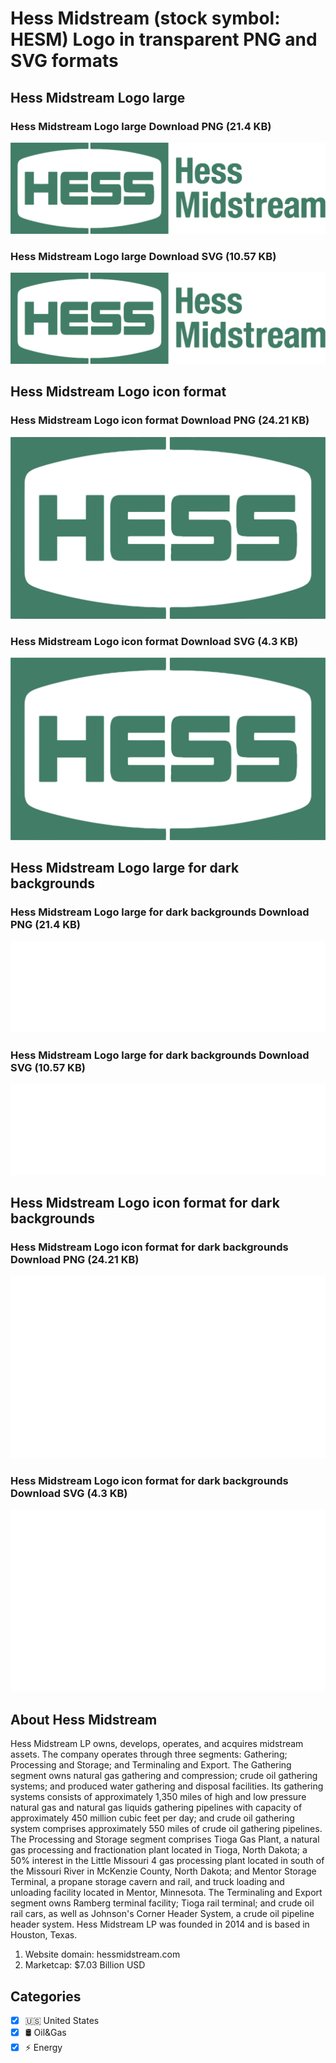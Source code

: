 # Hess Midstream (stock symbol: HESM) Logo in transparent PNG and SVG formats

## Hess Midstream Logo large

### Hess Midstream Logo large Download PNG (21.4 KB)

![Hess Midstream Logo large Download PNG (21.4 KB)](/img/orig/HESM_BIG-4b780c38.png)

### Hess Midstream Logo large Download SVG (10.57 KB)

![Hess Midstream Logo large Download SVG (10.57 KB)](/img/orig/HESM_BIG-2db90c45.svg)

## Hess Midstream Logo icon format

### Hess Midstream Logo icon format Download PNG (24.21 KB)

![Hess Midstream Logo icon format Download PNG (24.21 KB)](/img/orig/HESM-8a09817b.png)

### Hess Midstream Logo icon format Download SVG (4.3 KB)

![Hess Midstream Logo icon format Download SVG (4.3 KB)](/img/orig/HESM-364ea765.svg)

## Hess Midstream Logo large for dark backgrounds

### Hess Midstream Logo large for dark backgrounds Download PNG (21.4 KB)

![Hess Midstream Logo large for dark backgrounds Download PNG (21.4 KB)](/img/orig/HESM_BIG.D-c0883ba4.png)

### Hess Midstream Logo large for dark backgrounds Download SVG (10.57 KB)

![Hess Midstream Logo large for dark backgrounds Download SVG (10.57 KB)](/img/orig/HESM_BIG.D-ad55e4aa.svg)

## Hess Midstream Logo icon format for dark backgrounds

### Hess Midstream Logo icon format for dark backgrounds Download PNG (24.21 KB)

![Hess Midstream Logo icon format for dark backgrounds Download PNG (24.21 KB)](/img/orig/HESM.D-8357b789.png)

### Hess Midstream Logo icon format for dark backgrounds Download SVG (4.3 KB)

![Hess Midstream Logo icon format for dark backgrounds Download SVG (4.3 KB)](/img/orig/HESM.D-6b41e6b4.svg)

## About Hess Midstream

Hess Midstream LP owns, develops, operates, and acquires midstream assets. The company operates through three segments: Gathering; Processing and Storage; and Terminaling and Export. The Gathering segment owns natural gas gathering and compression; crude oil gathering systems; and produced water gathering and disposal facilities. Its gathering systems consists of approximately 1,350 miles of high and low pressure natural gas and natural gas liquids gathering pipelines with capacity of approximately 450 million cubic feet per day; and crude oil gathering system comprises approximately 550 miles of crude oil gathering pipelines. The Processing and Storage segment comprises Tioga Gas Plant, a natural gas processing and fractionation plant located in Tioga, North Dakota; a 50% interest in the Little Missouri 4 gas processing plant located in south of the Missouri River in McKenzie County, North Dakota; and Mentor Storage Terminal, a propane storage cavern and rail, and truck loading and unloading facility located in Mentor, Minnesota. The Terminaling and Export segment owns Ramberg terminal facility; Tioga rail terminal; and crude oil rail cars, as well as Johnson's Corner Header System, a crude oil pipeline header system. Hess Midstream LP was founded in 2014 and is based in Houston, Texas.

1. Website domain: hessmidstream.com
2. Marketcap: $7.03 Billion USD


## Categories
- [x] 🇺🇸 United States
- [x] 🛢 Oil&Gas
- [x] ⚡ Energy
